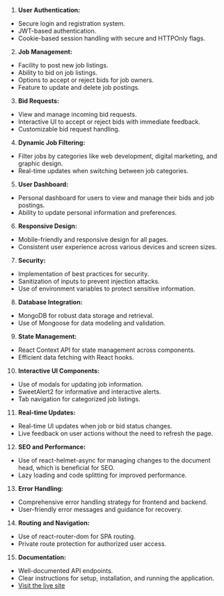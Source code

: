 1. **User Authentication:**

- Secure login and registration system.
- JWT-based authentication.
- Cookie-based session handling with secure and HTTPOnly flags.
2. **Job Management:**

- Facility to post new job listings.
- Ability to bid on job listings.
- Options to accept or reject bids for job owners.
- Feature to update and delete job postings.
3. **Bid Requests:**

- View and manage incoming bid requests.
- Interactive UI to accept or reject bids with immediate feedback.
- Customizable bid request handling.
4. **Dynamic Job Filtering:**

- Filter jobs by categories like web development, digital marketing, and graphic design.
- Real-time updates when switching between job categories.
5. **User Dashboard:**

- Personal dashboard for users to view and manage their bids and job postings.
- Ability to update personal information and preferences.
6. **Responsive Design:**

- Mobile-friendly and responsive design for all pages.
- Consistent user experience across various devices and screen sizes.
7. **Security:**

- Implementation of best practices for security.
- Sanitization of inputs to prevent injection attacks.
- Use of environment variables to protect sensitive information.
8. **Database Integration:**

- MongoDB for robust data storage and retrieval.
- Use of Mongoose for data modeling and validation.
9. **State Management:**

- React Context API for state management across components.
- Efficient data fetching with React hooks.
10. **Interactive UI Components:**

- Use of modals for updating job information.
- SweetAlert2 for informative and interactive alerts.
- Tab navigation for categorized job listings.
11. **Real-time Updates:**

- Real-time UI updates when job or bid status changes.
- Live feedback on user actions without the need to refresh the page.
12. **SEO and Performance:**

- Use of react-helmet-async for managing changes to the document head, which is beneficial for SEO.
- Lazy loading and code splitting for improved performance.
13. **Error Handling:**

- Comprehensive error handling strategy for frontend and backend.
- User-friendly error messages and guidance for recovery.
14. **Routing and Navigation:**

- Use of react-router-dom for SPA routing.
- Private route protection for authorized user access.
15. **Documentation:**

- Well-documented API endpoints.
- Clear instructions for setup, installation, and running the application.
- [Visit the live site](https://assignment-eleven-9357a.web.app)
